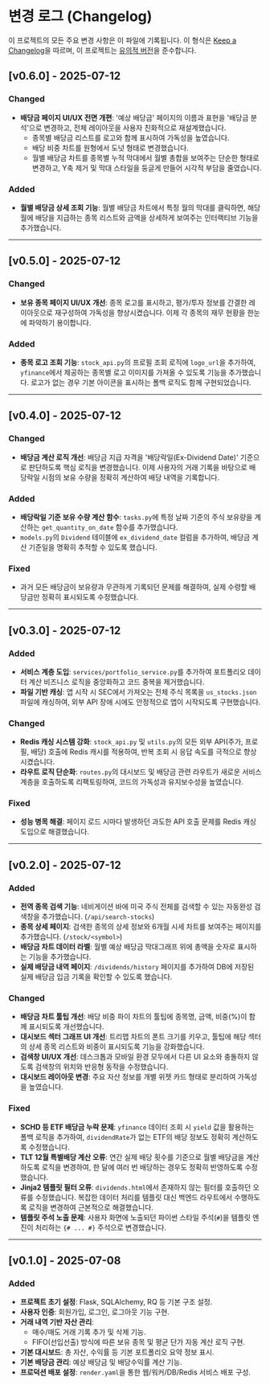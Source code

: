 # 변경 로그 (Changelog)

이 프로젝트의 모든 주요 변경 사항은 이 파일에 기록됩니다.
이 형식은 [Keep a Changelog](https://keepachangelog.com/en/1.0.0/)을 따르며, 이 프로젝트는 [유의적 버전](https://semver.org/spec/v2.0.0.html)을 준수합니다.

## [v0.6.0] - 2025-07-12
### Changed
- **배당금 페이지 UI/UX 전면 개편**: '예상 배당금' 페이지의 이름과 표현을 '배당금 분석'으로 변경하고, 전체 레이아웃을 사용자 친화적으로 재설계했습니다.
  - 종목별 배당금 리스트를 로고와 함께 표시하여 가독성을 높였습니다.
  - 배당 비중 차트를 원형에서 도넛 형태로 변경했습니다.
  - 월별 배당금 차트를 종목별 누적 막대에서 월별 총합을 보여주는 단순한 형태로 변경하고, Y축 제거 및 막대 스타일을 둥글게 만들어 시각적 부담을 줄였습니다.

### Added
- **월별 배당금 상세 조회 기능**: 월별 배당금 차트에서 특정 월의 막대를 클릭하면, 해당 월에 배당을 지급하는 종목 리스트와 금액을 상세하게 보여주는 인터랙티브 기능을 추가했습니다.

---

## [v0.5.0] - 2025-07-12
### Changed
- **보유 종목 페이지 UI/UX 개선**: 종목 로고를 표시하고, 평가/투자 정보를 간결한 레이아웃으로 재구성하여 가독성을 향상시켰습니다. 이제 각 종목의 재무 현황을 한눈에 파악하기 용이합니다.

### Added
- **종목 로고 조회 기능**: `stock_api.py`의 프로필 조회 로직에 `logo_url`을 추가하여, `yfinance`에서 제공하는 종목별 로고 이미지를 가져올 수 있도록 기능을 추가했습니다. 로고가 없는 경우 기본 아이콘을 표시하는 폴백 로직도 함께 구현되었습니다.

---

## [v0.4.0] - 2025-07-12
### Changed
- **배당금 계산 로직 개선**: 배당금 지급 자격을 '배당락일(Ex-Dividend Date)' 기준으로 판단하도록 핵심 로직을 변경했습니다. 이제 사용자의 거래 기록을 바탕으로 배당락일 시점의 보유 수량을 정확히 계산하여 배당 내역을 기록합니다.

### Added
- **배당락일 기준 보유 수량 계산 함수**: `tasks.py`에 특정 날짜 기준의 주식 보유량을 계산하는 `get_quantity_on_date` 함수를 추가했습니다.
- `models.py`의 `Dividend` 테이블에 `ex_dividend_date` 컬럼을 추가하여, 배당금 계산 기준일을 명확히 추적할 수 있도록 했습니다.

### Fixed
- 과거 모든 배당금이 보유량과 무관하게 기록되던 문제를 해결하여, 실제 수령할 배당금만 정확히 표시되도록 수정했습니다.

---

## [v0.3.0] - 2025-07-12
### Added
- **서비스 계층 도입**: `services/portfolio_service.py`를 추가하여 포트폴리오 데이터 계산 비즈니스 로직을 중앙화하고 코드 중복을 제거했습니다.
- **파일 기반 캐싱**: 앱 시작 시 SEC에서 가져오는 전체 주식 목록을 `us_stocks.json` 파일에 캐싱하여, 외부 API 장애 시에도 안정적으로 앱이 시작되도록 구현했습니다.

### Changed
- **Redis 캐싱 시스템 강화**: `stock_api.py` 및 `utils.py`의 모든 외부 API(주가, 프로필, 배당) 호출에 Redis 캐시를 적용하여, 반복 조회 시 응답 속도를 극적으로 향상시켰습니다.
- **라우트 로직 단순화**: `routes.py`의 대시보드 및 배당금 관련 라우트가 새로운 서비스 계층을 호출하도록 리팩토링하여, 코드의 가독성과 유지보수성을 높였습니다.

### Fixed
- **성능 병목 해결**: 페이지 로드 시마다 발생하던 과도한 API 호출 문제를 Redis 캐싱 도입으로 해결했습니다.

---

## [v0.2.0] - 2025-07-12
### Added
- **전역 종목 검색 기능**: 네비게이션 바에 미국 주식 전체를 검색할 수 있는 자동완성 검색창을 추가했습니다. (`/api/search-stocks`)
- **종목 상세 페이지**: 검색한 종목의 상세 정보와 6개월 시세 차트를 보여주는 페이지를 추가했습니다. (`/stock/<symbol>`)
- **배당금 차트 데이터 라벨**: 월별 예상 배당금 막대그래프 위에 총액을 숫자로 표시하는 기능을 추가했습니다.
- **실제 배당금 내역 페이지**: `/dividends/history` 페이지를 추가하여 DB에 저장된 실제 배당금 입금 기록을 확인할 수 있도록 했습니다.

### Changed
- **배당금 차트 툴팁 개선**: 배당 비중 파이 차트의 툴팁에 종목명, 금액, 비중(%)이 함께 표시되도록 개선했습니다.
- **대시보드 섹터 그래프 UI 개선**: 트리맵 차트의 폰트 크기를 키우고, 툴팁에 해당 섹터의 상세 종목 리스트와 비중이 표시되도록 기능을 강화했습니다.
- **검색창 UI/UX 개선**: 데스크톱과 모바일 환경 모두에서 다른 UI 요소와 충돌하지 않도록 검색창의 위치와 반응형 동작을 수정했습니다.
- **대시보드 레이아웃 변경**: 주요 자산 정보를 개별 위젯 카드 형태로 분리하여 가독성을 높였습니다.

### Fixed
- **SCHD 등 ETF 배당금 누락 문제**: `yfinance` 데이터 조회 시 `yield` 값을 활용하는 폴백 로직을 추가하여, `dividendRate`가 없는 ETF의 배당 정보도 정확히 계산하도록 수정했습니다.
- **TLT 12월 특별배당 계산 오류**: 연간 실제 배당 횟수를 기준으로 월별 배당금을 계산하도록 로직을 변경하여, 한 달에 여러 번 배당하는 경우도 정확히 반영하도록 수정했습니다.
- **Jinja2 템플릿 필터 오류**: `dividends.html`에서 존재하지 않는 필터를 호출하던 오류를 수정했습니다. 복잡한 데이터 처리를 템플릿 대신 백엔드 라우트에서 수행하도록 로직을 변경하여 근본적으로 해결했습니다.
- **템플릿 주석 노출 문제**: 사용자 화면에 노출되던 파이썬 스타일 주석(`#`)을 템플릿 엔진이 처리하는 `{# ... #}` 주석으로 변경했습니다.

---

## [v0.1.0] - 2025-07-08
### Added
- **프로젝트 초기 설정**: Flask, SQLAlchemy, RQ 등 기본 구조 설정.
- **사용자 인증**: 회원가입, 로그인, 로그아웃 기능 구현.
- **거래 내역 기반 자산 관리**:
  - 매수/매도 거래 기록 추가 및 삭제 기능.
  - FIFO(선입선출) 방식에 따른 보유 종목 및 평균 단가 자동 계산 로직 구현.
- **기본 대시보드**: 총 자산, 수익률 등 기본 포트폴리오 요약 정보 표시.
- **기본 배당금 관리**: 예상 배당금 및 배당수익률 계산 기능.
- **프로덕션 배포 설정**: `render.yaml`을 통한 웹/워커/DB/Redis 서비스 배포 구성.
